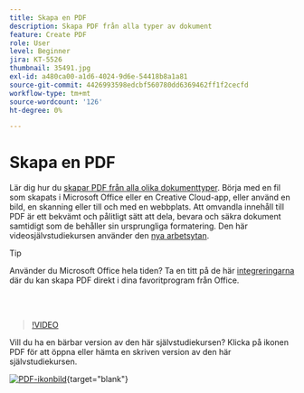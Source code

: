 ```yaml
---
title: Skapa en PDF
description: Skapa PDF från alla typer av dokument
feature: Create PDF
role: User
level: Beginner
jira: KT-5526
thumbnail: 35491.jpg
exl-id: a480ca00-a1d6-4024-9d6e-54418b8a1a81
source-git-commit: 4426993598edcbf560780dd6369462ff1f2cecfd
workflow-type: tm+mt
source-wordcount: '126'
ht-degree: 0%

---
```


# Skapa en PDF

Lär dig hur du [skapar PDF från alla olika dokumenttyper](https://www.adobe.com/se/acrobat/online/convert-pdf.html). Börja med en fil som skapats i Microsoft Office eller en Creative Cloud-app, eller använd en bild, en skanning eller till och med en webbplats. Att omvandla innehåll till PDF är ett bekvämt och pålitligt sätt att dela, bevara och säkra dokument samtidigt som de behåller sin ursprungliga formatering. Den här videosjälvstudiekursen använder den [nya arbetsytan](new-workspace.md).

>[!TIP]
>
>Använder du Microsoft Office hela tiden? Ta en titt på de här [integreringarna](../integrate/integrate-overview.md#microsoft) där du kan skapa PDF direkt i dina favoritprogram från Office.

<br> 

>[!VIDEO](https://video.tv.adobe.com/v/35491?enablevpops&quality=12&learn=on&hidetitle=true)

Vill du ha en bärbar version av den här självstudiekursen? Klicka på ikonen PDF för att öppna eller hämta en skriven version av den här självstudiekursen.

[![PDF-ikonbild](../assets/acrobat_PDF_96.png)](../assets/create_a_pdf.pdf){target="blank"}